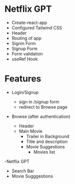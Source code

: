 # Netflix GPT

- Create-react-app
- Configured Tailwind CSS
- Header
- Routing of app
- Signin Form
- Signup Form
- Form validation
- useRef Hook

# Features

- Login/Signup

  - sign in /signup form
  - redirect to Browse page

- Browse (after authentication)
  - Header
  - Main Movie
    - Trailer in Background
    - Title and description
    - Movie Suggestions
      - Movies list

-Netflix GPT

- Search Bar
- Movie Sugggestions
